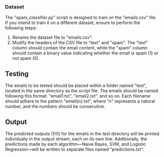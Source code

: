 ### Dataset

The "spam_classifier.py" script is designed to train on the "emails.csv" file. If you intend to train it on a different dataset, ensure to perform the following steps:

1. Rename the dataset file to "emails.csv".
2. Modify the headers of the CSV file to "text" and "spam". The "text" column should contain the email content, while the "spam" column should contain a binary value indicating whether the email is spam (1) or not spam (0).

## Testing
The emails to be tested should be placed within a folder named "test", located in the same directory as the script file. The emails should be named following this format: "email1.txt", "email2.txt", and so on. Each filename should adhere to the pattern "email{n}.txt", where "n" represents a natural number, and the numbers should be consecutive.

## Output
The predicted outputs (1/0) for the emails in the test directory will be printed individually in the output stream, each on its own line. Additionally, the predictions made by each algorithm—Naive Bayes, SVM, and Logistic Regression—will be written to separate files named "predictions.txt".